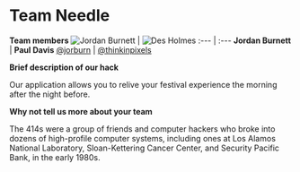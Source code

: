 # Team Needle


**Team members**
![Jordan Burnett](https://igcdn-photos-g-a.akamaihd.net/hphotos-ak-xfa1/t51.2885-19/11355287_1465001190464318_579528324_a.jpg)  | ![Des Holmes](https://igcdn-photos-d-a.akamaihd.net/hphotos-ak-xfa1/t51.2885-19/11355947_1618271205094371_356270357_a.jpg)
:--- | :---
**Jordan Burnett** | **Paul Davis**
[@jorburn](https://twitter.com/jorburn) | [@thinkinpixels](https://twitter.com/thinkinpixels)

**Brief description of our hack**

Our application allows you to relive your festival experience the morning after the night before.

**Why not tell us more about your team**

The 414s were a group of friends and computer hackers who broke into dozens of high-profile computer systems, including ones at Los Alamos National Laboratory, Sloan-Kettering Cancer Center, and Security Pacific Bank, in the early 1980s.
